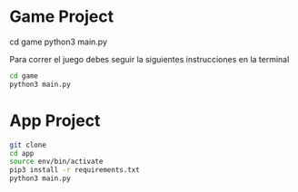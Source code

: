 # Game Project

cd game
python3 main.py


Para correr el juego debes seguir la siguientes instrucciones en la terminal


```sh
cd game
python3 main.py
```

# App Project

```sh
git clone
cd app
source env/bin/activate
pip3 install -r requirements.txt
python3 main.py
```


